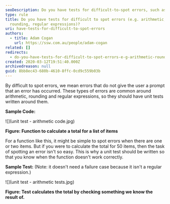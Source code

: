 ```yaml
---
seoDescription: Do you have tests for difficult-to-spot errors, such as arithmetic, rounding and regular expressions? Write unit tests to catch unexpected issues in your code.
type: rule
title: Do you have tests for difficult to spot errors (e.g. arithmetic,
  rounding, regular expressions)?
uri: have-tests-for-difficult-to-spot-errors
authors:
  - title: Adam Cogan
    url: https://ssw.com.au/people/adam-cogan
related: []
redirects:
  - do-you-have-tests-for-difficult-to-spot-errors-e-g-arithmetic-rounding-regular-expressions
created: 2020-03-12T19:51:40.000Z
archivedreason: null
guid: 8bb8ec43-680b-4610-8ffc-0cd9c559b03b
---
```


By difficult to spot errors, we mean errors that do not give the user a prompt that an error has occurred. These types of errors are common around arithmetic, rounding and regular expressions, so they should have unit tests written around them.

<!--endintro-->

**Sample Code:**

![](unit test - arithmetic code.jpg)

**Figure: Function to calculate a total for a list of items**

For a function like this, it might be simple to spot errors when there are one or two items. But if you were to calculate the total for 50 items, then the task of spotting an error isn't so easy. This is why a unit test should be written so that you know when the function doesn't work correctly.

**Sample Test:** (Note: it doesn't need a failure case because it isn't a regular expression.)

![](unit test - arithmetic tests.jpg)

**Figure: Test calculates the total by checking something we know the result of.**
